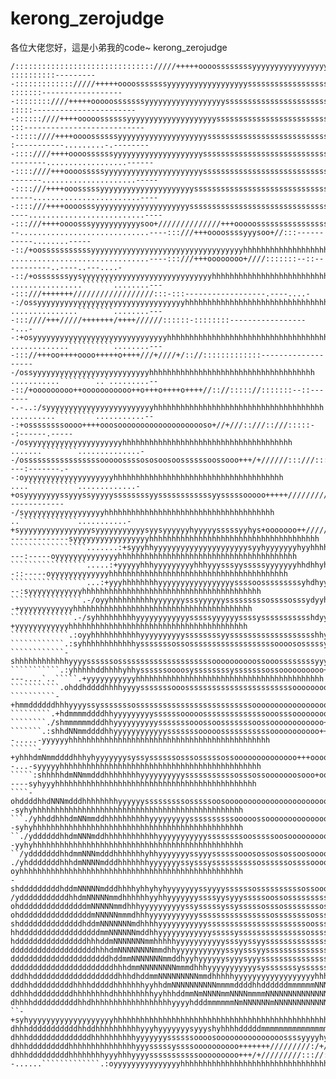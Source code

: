 # kerong_zerojudge
各位大佬您好，這是小弟我的code~
kerong_zerojudge


```///::::::::::::::::::::::::::///////+++++ooooossssssssyyyssyyyyyyyyyyyyysssssssssssssssssssssssssssssssssssssssssyyyyyyyyyyyyyyyyyyyyyyyyyyyhhhhhhhhhhhhhhhhhhhhhhhhhhhhhhhhhh
/::::::::::::::::::::::::::::::://///+++++oooossssssssyyyyyyyyyyyyyyyyyysssssssssssssssssssssssssssssssssssssssssyyyyyyyyyyyyyyyyyyyyyyyyyyyhhhhhhhhhhhhhhhhhhhhhhhhhhhhhhhhhhhhh
::::::::::----------::::::::::::://///+++++oooosssssssyyyyyyyyyyyyyyyyyysssssssssssssssssssssssssssssssssssssssssyyyyyyyyyyyyyyyyyyyyyyyyyyyhhhhhhhhhhhhhhhhhhhhhhhhhhhhhhhhhhhhh
:::::::-------------------::::::::////+++++ooooosssssssyyyyyyyyyyyyyyyyyyssssssssssssssssssssssssssssssssssssssyyyyyyyyyyyyyyyyyyyyyyyyyyyyyhhhhhhhhhhhhhhhhhhhhhhhhhhhhhhhhhhhhh
:::::------------------------::::::////++++ooooossssssyyyyyyyyyyyyyyyyyyyysssssssssssssssssssssssssssssssssssssyyyyyyyyyyyyyyyyyyyyyyyyyyyyyhhhhhhhhhhhhhhhhhhhhhhhhhhhhhhhhhhhhh
:::----------------------------:::::////++++oooossssssyyyyyyyyyyyyyyyyyyyyssssssssssssssssssssssssssssssssssssyyyyyyyyyyyyyyyyyyyyyyyyyyyyyyhhhhhhhhhhhhhhhhhhhhhhhhhhhhhhhhhhhhh
:-----------.........-.---------::::////++++oooossssssyyyyyyyyyyyyyyyyyyyysssssssssssssssssssssssssssssssssssyyyyyyyyyyyyyyyyyyyyyyyyyyyyyyyhhhhhhhhhhhhhhhhhhhhhhhhhhhhhhhhhhhhh
--------..................-------::::////+++oooosssssyyyyyyyyyyyyyyyyyyyyyyssssssssssssssssssssssssssssssssssyyyyyyyyyyyyyyyyyyyyyyyyyyyyyyyhhhhhhhhhhhhhhhhhhhhhhhhhhhhhhhhhhhhh
-------.....................------::::///++++ooosssssyyyyyyyyyyyyyyyyyyyyyssssssssssssssssssssssssssssssssyysyyyyyyyyyyyyyyyyyyyyyyyyyyyyyyyhhhhhhhhhhhhhhhhhhhhhhhhhhhhhhhhhhhhh
-----........................-----::::///++++oooosssyyyyyyyyyyyyyyyyyyyyysssssssssssssssssssssssssssssssssyysyyyyyyyyyyyyyyyyyyyyyyyyyyyyyyyhhhhhhhhhhhhhhhhhhhhhhhhhhhhhhhhhhhhh
----..........................-----:::///++++oooosssyyyyyyyyyyysoo+//////////////+++ooooosssssssssssssssssyyyyyyyyyyyyyyyyyyyyyyyyyyyyyyyyyyhhhhhhhhhhhhhhhhhhhhhhhhhhhhhhhhhhhhh
--.............................----:::///+++oooossssyyysoo+//:::-----------........------::/+oosssssssssssyyyyyyyyyyyyyyyyyyyyyyyyyyyyyyyyyyhhhhhhhhhhhhhhhhhhhhhhhhhhhhhhhhhhhhh
...............................----:::///+++oooooooo+////:::::::--::-----------..----..---....--::/+osssssssyysyyyyyyyyyyyyyyyyyyyyyyyyyyyyyhhhhhhhhhhhhhhhhhhhhhhhhhhhhhhhhhhhhh
................```````........----:::///+++++++//////////////////:::-:::------------------.----....--:/ossyyyyyyyyyyyyyyyyyyyyyyyyyyyyyyyyyhhhhhhhhhhhhhhhhhhhhhhhhhhhhhhhhhhhhh
...............````````........----:::////+++/////+++++++/++++//////::::::-::::::::------------------...--:+osyyyyyyyyyyyyyyyyyyyyyyyyyyyyyyhhhhhhhhhhhhhhhhhhhhhhhhhhhhhhhhhhhhh
.............``````````........----::://+++oo++++oooo+++++o++++///+////+/:://:::::::::::::--------------------/ossyyyyyyyyyyyyyyyyyyyyyyyyyyhhhhhhhhhhhhhhhhhhhhhhhhhhhhhhhhhhhhh
...........````````..`.........---::/+ooooooooo++ooooooooooo++o+++o++++o++++//:://::::://:::::::--::--------.-..:/syyyyyyyyyyyyyyyyyyyyyyyyhhhhhhhhhhhhhhhhhhhhhhhhhhhhhhhhhhhhhh
..........`````````...........---:+ossssssssoooo++++ooosoooooooooooooooooooso+//+///::///::///:::::--:------.------/osyyyyyyyyyyyyyyyyyyyyyhhhhhhhhhhhhhhhhhhhhhhhhhhhhhhhhhhhhhh
.......````````..............--/osssssssssssssssssooooossssososoosoossssssoossooo+++/+//////:::///::::----:-------.--:oyyyyyyyyyyyyyyyyyyyyhhhhhhhhhhhhhhhhhhhhhhhhhhhhhhhhhhhhhh
....```````````.............-+osyyyyyyyyssyyyssyyyyyssssssssyyssssssssssssyysssssooooo+++++/////////:::::--------------/syyyyyyyyyyyyyyyyyyhhhhhhhhhhhhhhhhhhhhhhhhhhhhhhhhhhhhhh
..`````````````...........-+syyyyyyyyyyyyyyyysyyyyyyyyyyysyysyyyyyyhyyyyysssssyyhys+ooooooo++/////////:::::--------------syyyyyyyyyyyyyyyyyhhhhhhhhhhhhhhhhhhhhhhhhhhhhhhhhhhhhhh
`````````````````.......:+syyyhhyyyyyyyyyyyyyyyyyyyyysyyhyyyyyyyhyyhhhhyyssyyhhhyddyssoosooooo+//+/////:::::::::----:-----oyyyyyyyyyyyyyyhhhhhhhhhhhhhhhhhhhhhhhhhhhhhhhhhhhhhhhh
`````````````````.....:+yyyyyhhhyyyyyyyyyhhhyyysssyysssssyyyyyyyhhdhhyhsooydmddsyhddyysssossso+++++++///::::::::::--::-----oyyyyyyyyyyyyyhhhhhhhhhhhhhhhhhhhhhhhhhhhhhhhhhhhhhhhh
`````````````````...:+yyyhhhhhhhhyyyyyyyyyyyyyyyyyssssoosssssssssyhdhyysohNNNNNy/ydddhhyysyysooo++++++/////:://:::-:::::---:syyyyyyyyyyyyhhhhhhhhhhhhhhhhhhhhhhhhhhhhhhhhhhhhhhhh
````````````````.-/oyyhhhhhhhhhhyyyyyyysssyyyyyysssssssssossssosssydyyhyohMNNMNdyhdhdmdhyyyyyssso+o+++oo++/////::/::/+/:::--+yyyyyyyyyyyyhhhhhhhhhhhhhhhhhhhhhhhhhhhhhhhhhhhhhhhh
``````````````.-/syhhhhhhhhhyyyyyyyyyyyysssssyyyyyyssssyssssssssssshdyyysshdmmdhyshhdmmddhhyyyyysooooossso++//++//o++yo///:-+yyyyyyyyyyyyhhhhhhhhhhhhhhhhhhhhhhhhhhhhhhhhhhhhhhhh
`````````````.:oyyhhhhhhhhhhhyyyyyyyyyyssssssssyyssssssssssssssssssshhyyyyssssssssyyhddmmmdmmmdddddyyddmdyyso+sddhyosyssys+/syyyyyyyyyyyyhhhhhhhhhhhhhhhhhhhhhhhhhhhhhhhhhhhhhhhh
````````````.:syhhhhhhhhhhhhysssssssossosssssssssssssssssssoooososssssyyyyssooosssyyyhhhhddddmmmmddhhhhhddsoo/+sss+-.....-/syyyyyyyyyyyyyhhhhhhhhhhhhhhhhhhhhhhhhhhhhhhhhhhhhhhhh
````````````-shhhhhhhhhhhhyyyyssssssosssssssssssssssssssssoooooooooossooossssssssyyyyyssyyssssosyso+++sooo/:-..`..````````.yyyyyyyyyyyyyyhhhhhhhhhhhhhhhhhhhhhhhhhhhhhhhhhhhhhhhh
```````````.:yhhhhhddhhhhyhhyssssssoooosyssssssssysssssssossoooooooooo++ooooossssyssssssssoo+o+ooo/+/+o++/----....`..`````.+yyyyyyyyyyyhhhhhhhhhhhhhhhhhhhhhhhhhhhhhhhhhhhhhhhhhh
```````````.ohddhddddhhhhyyyysssssssooossssssssssssssssssssssssooooooooooooooooosssssssooooo+o+o+++++++++//:::-::-...``````.oyyyyyyyyyyhhhhhhhhhhhhhhhhhhhhhhhhhhhhhhhhhhhhhhhhhh
``````````-+hmmddddddhhhyyyyssysssssssossssssssssssssssssssssssssooooooooooooooooosoooooooo+++o++++///++oo+++++//:-...``````:yyyyyyyyyyhhhhhhhhhhhhhhhhhhhhhhhhhhhhhhhhhhhhhhhhhh
`````````.+hdmmmmddddhhyyyyyyyyyssssssooooossssssssssssssooosssoooooooooooooooooooooooooooooooo++///+/osoooooo++//:-......``.oyhyyyyhhyhhhhhhhhhhhhhhhhhhhhhhhhhhhhhhhhhhhhhhhhhh
````````./shmmmmmmdddhhyyyyyyyyyysssssssooossoosssssssoossoooooooooooo+ooooooooooooosoooo+++++o++///+oysssssoooo++//:-....``.:yyyyyyhyyhhhhhhhhhhhhhhhhhhhhhhhhhhhhhhhhhhhhhhhhhh
```````.:shhdNNmmddddhhyyyyyyyyyyyysssssssooooosssssssssssooooooooooo++++oooooooooooosoooo+++++++///+syyyyssssssoo++/:--.....-yyyyyyhhhhhhhhhhhhhhhhhhhhhhhhhhhhhhhhhhhhhhhhhhhhh
``````-+yhhhdmNmmddddhhhyhyyyyyyysyssyssssssosssosssssossoooooooooooooo+++ooooooooooossooo++++++////oyhyyyssssssssoo+/::--...-syyyyyhhhhhhhhhhhhhhhhhhhhhhhhhhhhhhhhhhhhhhhhhhhhh
`````:shhhhhdmNNmmdddhhhhhhhhyyyyyyyyyysssssssssssosssossooooooosooo+oooooooooooo++oooooooo++++///+oshhhyyyyssssssooo+/::-----syhyyyhhhhhhhhhhhhhhhhhhhhhhhhhhhhhhhhhhhhhhhhhhhhh
````-ohddddhhdNNNmdddhhhhhhhhyyyyyysssssssssosssssoosooooooooooooooooooooooooooo++++oo+o+ooo++///++shdddhyhhyysssssso++/::::--syhyhhhhhhhhhhhhhhhhhhhhhhhhhhhhhhhhhhhhhhhhhhhhhhh
```./yhhddhhhdmNNmmddhhhhhhhhhhyyyyyyyyyssssssssssooooossoooooooooooooooooooooo+oo+ooo++++o+++///+sydmmddhhhyyyyyssooo+/::::--syhyhhhhhhhhhhhhhhhhhhhhhhhhhhhhhhhhhhhhhhhhhhhhhhh
``./yddddddhhdmNNNmddhhhhhhhhhhhhyyyyyyyyyyyssssssssoosssssoosooooooooooooosooooo++oso++++o++++/+oymmmddhhhyyyyyysssoo++/+//--yyhyhhhhhhhhhhhhhhhhhhhhhhhhhhhhhhhhhhhhhhhhhhhhhhh
``/ydddddddhhdmmNNNmdddhhhhhhhyhhyyyyyyyssyyyssssssooosossossossoosoooooosooooooo++oo+++++++++/+osdmmmmdddddddhyyyysso++/++/-/yyhhhhhhhhhhhhhhhhhhhhhhhhhhhhhhhhhhhhhhhhhhhhhhhhh
./yhdddddddhhhdmNNNNmdddhhhhhhhyyyyyyyssysssyssssssssssossssssossssooooosoooooooo++oo++++++++++osydNmmmmdmddhdhhhhyssso++o+/-oyhhhhhhhhhhhhhhhhhhhhhhhhhhhhhhhhhhhhhhhhhhhhhhhhhh
-shdddddddddhddmNNNNNmdddhhhhyhhyhyhyyyyyyyssyyyyssssssossssssssssossoooossooooooooooo++++++++oohdmNNmddddddddhdhhhysso+ooo::yyhyhhhhhhhhhhhhhhhhhhhhhhhhhhhhhhhhhhhhhhhhhhhhhhhh
/ydddddddddddhhdmNNNNNmmdhhhhhhyyhhyyyyyyyssssyysyyysssssoossosssssssssssossoosooooooo++++o//+syhmmNNNmddddmmdddhhyyyyssoo+:oyyhyhhhhhhhhhhhhhhhhhhhhhhhhhhhhhhhhhhhhhhhhhhhhhhhh
ohdddddddddddddddmNNNNNmmdhhhyyyyyyyyyyssysssssyssysssssosssossssssssossssssosyooooooo+oo++o+osdmmmmNNNNNdddddddhyssyssssso+yyhhhhhhhhhhhhhhhhhhhhhhhhhhhhhhhhhhhhhhhhhhhhhhhhhhh
ohddddddddddddddddmNNNNNmmmdhhhyyyyyyyyyyyssssssssssssssssossssssssossssssssssysossooooo+o+oosdmmmmmNNNNNNNNmhddhyyssssssooyyyyhhyhhhhhhhhhhhhhhhhhhhhhhhhhhhhhhhhhhhhhhhhhhhhhhh
shddddddddddddddhddmNNNNNNNmdhhhhyyyyyyyyyyyssssssssssssssssssssssoosssssssssssssssooooooossyhmmmmmNNNNNNmNMNmNmhysyyysys+syyyhhhhhhhhhhhhhhhhhhhhhhhhhhhhhhhhhhhhhhhhhhhhhhhhhhh
hhddddddddddddddddddmmNNNNNNmddhhyyyyyyyyyyyysssssysssssssssssssssossssosssssssssssssoooosssdmmmmmmmNNNNNNNNNhmmdhysssssoshhyhhhhhhhhhhhhhhhhhhhhhhhhhhhhhhhhhhhhhhhhhhhhhhhhhhhh
hddddddddddddddddhhhddmNNNNNNNmmhhhhhyyyyyyyyyyysssyyssyysssssssssssssssssssossooosssoossyhhmmNmmmmmmmNNNmmmdhmmddhhysoosyyyyhhhhhhhhhhhhhhhhhhhhhhhhhhhhhhhhhhhhhhhhhhhhhhhhhhhh
dddddddddddddddddddhhhdmNNNNNNNNmmdhhyyyyyyyyyyyssyysssyyssssssssssssssssssoossoooosssyhhhdmmmmmmmmmmmmmddhyyhmmddhyyosyyyyyyhhhhhhhhhhhhhhhhhhhhhhhhhhhhhhhhhhhhhhhhhhhhhhhhhhhh
ddddddddddddddddddddddhddmmNNNNNNNmmddhyyhyyyyyysyyysyyyssssssssssssssssssooosossssyhhdmmmmmmmmmNNNNNdddhyyyydmmmdyssyyyyyyyyhhhhhhhhhhhhhhhhhhhhhhhhhhhhhhhhhhhhhhhhhhhhhhhhhhhh
dddddddddddddddddddddddhhhdmmNNNNNNNNmmmdhhhyyyyyyyyyyysysssssssyssssssyssssshhdddmmmmmmmmmmmmmmNNNNdyyyysyyhmNmmhsyyyyyyyyyyhhhhhhhhhhhhhhhhhhhhhhhhhhhhhhhhhhhhhhhhhhhhhhhhhhhh
dddhhdddddddddddddddddddhhhdhddmmNNNNNNNNNmmdhhhhhyyyyyyyyyyyyyyyyyyhhhhhdddmmmNmmmmmmmmmmmmmNNNmmmhyssyyyyhmNNmdhyyyyyyyyhhhhhhhhhhhhhhhhhhhhhhhhhhhhhhhhhhhhhhhhhhhhhhhhhhhhhhh
dddhhdddddddddhhhhdddddhhhhhhhyyhhdmNNNNNNNNNNmmmmddddhhddddddmmmmmmNNNmNNNNmmmmmmmddddmmmNNNNmdhhysysyyyyydNmdhyyyyyyyyyyhhhhhhhhhhhhhhhhhhhhhhhhhhhhhhhhhhhhhhhhhhhhhhhhhhhhhhh
ddhhhdddddddddhhhhhhhhdhhhhhhhhhyyhhhddmmNmNNNNmmNNNNmmmmNNNNNNNNNNNNNNmNNNNNmmmmmmddmNNmmNNmdhy+/+yyyyyyyhddhyyhyyyyyyyyyhhhhhhhhhhhhhhhhhhhhhhhhhhhhhhhhhhhhhhhhhhhhhhhhhhhhhhh
dhhhhddddddddddhhdhhhhhhhhhhhhhhhhhhyyyyhdddmmmmmmNmNNNNNNmNNNNNNNNNNNNNmmmNmmmmmdddmNNNNmmdhy+-``-+syhyyyyyyyyyyyyyyyyyyyhhhhhhhhhhhhhhhhhhhhhhhhhhhhhhhhhhhhhhhhhhhhhhhhhhhhhhh
dhhhdddddddddddhhddhhhhhhhhhhyyyhyyyyyyysyyyshyhhhhdddddmmmmmmmmmmmmmmmmmmmmdhhhyssyhdmNmddho/`````-/syyyyyyyyyyyyyyyyyyyyhhhhhhhhhhhhhhhhhhhhhhhhhhhhhhhhhhhhhhhhhhhhhhhhhhhhhhh
dhhhddddddddddddddhhhhhhhhhhyyyyyyyssssssoooosooooooooooooooossssyyyyhyssoo+++osssssssyhhys+.``````..:oyyyyyyyyyyyyyyyyyyhhhhhhhhhhhhhhhhhhhhhhhhhhhhhhhhhhhhhhhhhhhhhhhhhhhhhhhh
dhhhdddddddddhhhhhhhhhhhhhhhyyysssssyssssoooooooooo+++++++/////////:/+/::::::://+////:::::-.`````````.:oyyyyyyyyyyyyyyyyhhhhhhhhhhhhhhhhhhhhhhhhhhhhhhhhhhhhhhhhhhhhhhhhhhhhhhhhh
dhhhdddddddddhhhhhhhhyyyhhhyyyysssssssssssooooooooo+++/+/////////::://:::::::-:::--......`````````````.:oyyyyyyyyyyyyyyyhhhhhhhhhhhhhhhhhhhhhhhhhhhhhhhhhhhhhhhhhhhhhhhhhhhhhhhhh
